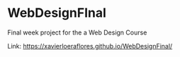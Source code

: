 # WebDesignFInal
Final week project for the a Web Design Course

Link: https://xavierloeraflores.github.io/WebDesignFinal/



